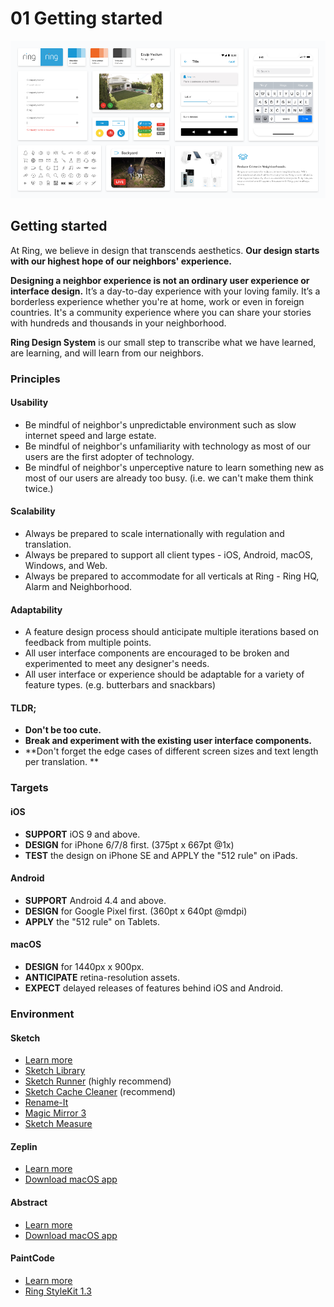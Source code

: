 # 01 Getting started

![](../.gitbook/assets/rds.png)

## Getting started

At Ring, we believe in design that transcends aesthetics. **Our design starts with our highest hope of our neighbors' experience.**

**Designing a neighbor experience is not an ordinary user experience or interface design.** It’s a day-to-day experience with your loving family. It’s a borderless experience whether you're at home, work or even in foreign countries. It's a community experience where you can share your stories with hundreds and thousands in your neighborhood.

**Ring Design System** is our small step to transcribe what we have learned, are learning, and will learn from our neighbors.



### Principles

#### Usability

* Be mindful of neighbor's unpredictable environment such as slow internet speed and large estate.
* Be mindful of neighbor's unfamiliarity with technology as most of our users are the first adopter of technology.
* Be mindful of neighbor's unperceptive nature to learn something new as most of our users are already too busy. \(i.e. we can't make them think twice.\)

#### Scalability

* Always be prepared to scale internationally with regulation and translation.
* Always be prepared to support all client types - iOS, Android, macOS, Windows, and Web.
* Always be prepared to accommodate for all verticals at Ring - Ring HQ, Alarm and Neighborhood.

#### Adaptability

* A feature design process should anticipate multiple iterations based on feedback from multiple points.
* All user interface components are encouraged to be broken and experimented to meet any designer's needs.
* All user interface or experience should be adaptable for a variety of feature types. \(e.g. butterbars and snackbars\)

#### TLDR;

* **Don't be too cute.**
* **Break and experiment with the existing user interface components.**
* **Don't forget the edge cases of different screen sizes and text length per translation. **



### **Targets**

#### iOS

* **SUPPORT** iOS 9 and above.
* **DESIGN** for iPhone 6/7/8 first. \(375pt x 667pt @1x\)
* **TEST** the design on iPhone SE and APPLY the "512 rule" on iPads.

#### Android

* **SUPPORT** Android 4.4 and above.
* **DESIGN** for Google Pixel first. \(360pt x 640pt @mdpi\)
* **APPLY** the "512 rule" on Tablets.

#### macOS

* **DESIGN** for 1440px x 900px.
* **ANTICIPATE** retina-resolution assets.
* **EXPECT** delayed releases of features behind iOS and Android.



### Environment

#### Sketch

* [Learn more](https://sketchapp.com)
* [Sketch Library](https://www.sketchapp.com/docs/libraries/)
* [Sketch Runner](https://www.gitbook.com/book/kevinsmtenn/ring-design-system/edit#) \(highly recommend\)
* [Sketch Cache Cleaner](https://yo-op.github.io/sketchcachecleaner/) \(recommend\)
* [Rename-It](https://rodi01.github.io/RenameIt/)
* [Magic Mirror 3](https://magicsketch.io/mirror/)
* [Sketch Measure](https://github.com/utom/sketch-measure)

#### Zeplin

* [Learn more](https://www.zeplin.io)
* [Download macOS app](https://zpl.io/download-mac)

#### Abstract

* [Learn more](abstract.md)
* [Download macOS app](https://app.goabstract.com/download)

#### PaintCode

* [Learn more](https://www.paintcodeapp.com)
* [Ring StyleKit 1.3](https://www.dropbox.com/sh/03ftllw7ps16te5/AACv8Pr-Qa0hJkDv309x7uQ3a?dl=0)

